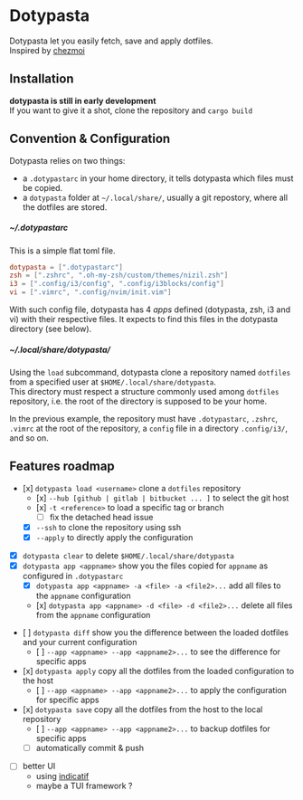 # Dotypasta

Dotypasta let you easily fetch, save and apply dotfiles.  
Inspired by [chezmoi](https://chezmoi.io)

## Installation

**dotypasta is still in early development**  
If you want to give it a shot, clone the repository and `cargo build`

## Convention & Configuration

Dotypasta relies on two things:
- a `.dotypastarc` in your home directory, it tells dotypasta which files must be copied.
- a `dotypasta` folder at `~/.local/share/`, usually a git repostory, where all the dotfiles are stored.

##### ~/.dotypastarc

This is a simple flat toml file.
```toml
dotypasta = [".dotypastarc"]
zsh = [".zshrc", ".oh-my-zsh/custom/themes/nizil.zsh"]
i3 = [".config/i3/config", ".config/i3blocks/config"]
vi = [".vimrc", ".config/nvim/init.vim"]
```
With such config file, dotypasta has 4 *apps* defined (dotypasta, zsh, i3 and vi) with their respective files. It expects to find this files in the dotypasta directory (see below).

##### ~/.local/share/dotypasta/

Using the `load` subcommand, dotypasta clone a repository named `dotfiles` from a specified user at `$HOME/.local/share/dotypasta`.  
This directory must respect a structure commonly used among `dotfiles` repository, i.e. the root of the directory is supposed to be your home.

In the previous example, the repository must have `.dotypastarc`, `.zshrc`, `.vimrc` at the root of the repository, a `config` file in a directory `.config/i3/`, and so on.

## Features roadmap

- [x] `dotypasta load <username>` clone a `dotfiles` repository
  - [x] `--hub [github | gitlab | bitbucket ... ]` to select the git host 
  - [x] `-t <reference>` to load a specific tag or branch
    - [ ] fix the detached head issue
  - [x] `--ssh` to clone the repository using ssh
  - [x] `--apply` to directly apply the configuration
- [x] `dotypasta clear` to delete `$HOME/.local/share/dotypasta`
- [x] `dotypasta app <appname>` show you the files copied for `appname` as configured in `.dotypastarc`
  - [x] `dotypasta app <appname> -a <file> -a <file2>...` add all files to the `appname` configuration
  - [x] `dotypasta app <appname> -d <file> -d <file2>...` delete all files from the `appname` configuration
- [ ] `dotypasta diff` show you the difference between the loaded dotfiles and your current configuration
  - [ ] `--app <appname> --app <appname2>...` to see the difference for specific apps
- [x] `dotypasta apply` copy all the dotfiles from the loaded configuration to the host
  - [ ] `--app <appname> --app <appname2>...` to apply the configuration for specific apps
- [x] `dotypasta save` copy all the dotfiles from the host to the local repository
  - [ ] `--app <appname> --app <appname2>...` to backup dotfiles for specific apps
  - [ ] automatically commit & push
- [ ] better UI 
  - using [indicatif](https://docs.rs/indicatif/latest/indicatif/)
  - maybe a TUI framework ?
